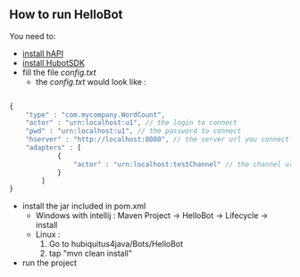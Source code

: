 ## How to run HelloBot

You need to:
 * [install hAPI](https://github.com/hubiquitus/hubiquitus4java/blob/master/doc/hAPI/installation_hapi.md)
 * [install HubotSDK](https://github.com/hubiquitus/hubiquitus4java/blob/master/doc/HubotSDK/installation_HubotSDK.md)
 * fill the file _config.txt_
    - the _config.txt_ would look like :
    
```js
      
{
	"type" : "com.mycompany.WordCount",
	"actor" : "urn:localhost:u1", // the login to connect
	"pwd" : "urn:localhost:u1", // the password to connect
	"hserver" : "http://localhost:8080", // the server url you connect to
	"adapters" : [
			{
  				"actor" : "urn:localhost:testChannel" // the channel urn you want to subscribe to
			}
		]
}
```

 * install the jar included in pom.xml
   - Windows with intellij : Maven Project -> HelloBot -> Lifecycle -> install
   - Linux : 
  	 1. Go to hubiquitus4java/Bots/HelloBot
  	 2. tap "mvn clean install"
 * run the project

